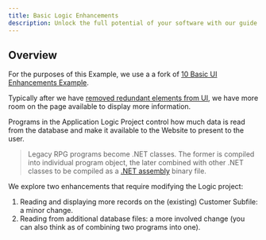 ```yaml
---
title: Basic Logic Enhancements
description: Unlock the full potential of your software with our guide on Basic Logic Enhancements. Dive into essential techniques and strategies for refining the core logic of your applications, leading to improved performance, enhanced features, and a more robust system overall. This guide is designed to provide developers with actionable insights on identifying areas for logic improvement, implementing changes effectively, and ensuring a seamless user experience. Ideal for software developers, system architects, and anyone looking to elevate the foundational aspects of their software projects.
---
```


## Overview

For the purposes of this Example, we use a a fork of [10 Basic UI Enhancements Example](/examples/sunfarm/sunfarm.html).

Typically after we have [removed redundant elements from UI](/examples/sunfarm/enhance-remove-redundant-elements.html), we have more room on the page available to display more information.

Programs in the Application Logic Project control how much data is read from the database and make it available to the Website to present to the user.

>Legacy RPG programs become .NET classes. The former is compiled into individual program object, the later combined with other .NET classes to be compiled as a [.NET assembly](https://learn.microsoft.com/en-us/dotnet/standard/assembly/) binary file. 

We explore two enhancements that require modifying the Logic project:

1. Reading and displaying more records on the (existing) Customer Subfile: a minor change.
2. Reading from additional database files: a more involved change (you can also think as of combining two programs into one).